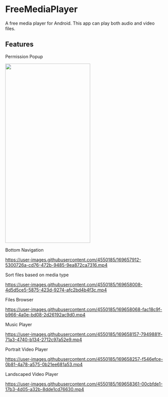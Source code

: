 # FreeMediaPlayer

A free media player for Android. This app can play both audio and video files.

## Features

Permission Popup

<img src="https://user-images.githubusercontent.com/4550185/169656765-d1cb973d-c3a1-4583-af3a-c922fd5f4669.png" width="270" height="570">

Bottom Navigation

https://user-images.githubusercontent.com/4550185/169657912-5300726a-cd76-472b-9485-9ea872ca7316.mp4

Sort files based on media type

https://user-images.githubusercontent.com/4550185/169658008-4d5d5ce5-5875-423d-9274-afc2bd4b4f3c.mp4

Files Browser

https://user-images.githubusercontent.com/4550185/169658068-fac18c9f-b966-4a0e-bd08-2d26192ac9d0.mp4

Music Player

https://user-images.githubusercontent.com/4550185/169658157-7949881f-71a3-4740-b134-2712c97a52e9.mp4

Portrait Video Player

https://user-images.githubusercontent.com/4550185/169658257-f546efce-0b81-4a78-a575-0b21ee681a53.mp4

Landscaped Video Player

https://user-images.githubusercontent.com/4550185/169658361-00cbfde1-17b3-4d05-a32b-8dde1cd76630.mp4

